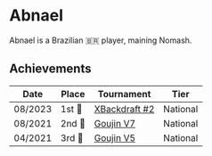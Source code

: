 # Abnael

Abnael is a Brazilian :brazil: player, maining Nomash.

## Achievements

|Date|Place|Tournament|Tier|
|-|-|-|-|
| 08/2023 | 1st :1st_place_medal: | [XBackdraft #2](../../tournaments/lemonade/xbd2.md) | National |
| 08/2021 | 2nd :2nd_place_medal: | [Goujin V7](../../tournaments/lemonade/goujin7.md) | National |
| 04/2021 | 3rd :3rd_place_medal: | [Goujin V5](../../tournaments/lemonade/goujin5.md) | National |